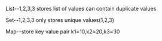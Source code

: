 List--1,2,3,3
stores list of values can contain duplicate values

Set--1,2,3,3
only stores unique values(1,2,3)

Map--store key value pair
k1=10,k2=20,k3=30